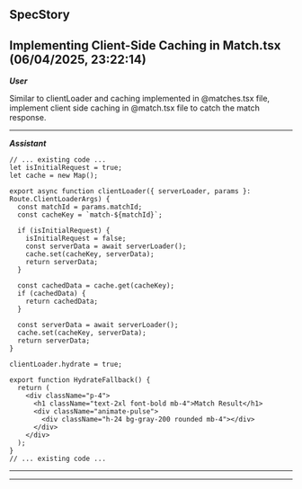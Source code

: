 ## SpecStory

## Implementing Client-Side Caching in Match.tsx (06/04/2025, 23:22:14)

_**User**_

Similar to clientLoader and caching implemented in @matches.tsx file, implement client side caching in @match.tsx file to catch the match response. 

---

_**Assistant**_

```typescript:app/routes/match.tsx
// ... existing code ...
let isInitialRequest = true;
let cache = new Map();

export async function clientLoader({ serverLoader, params }: Route.ClientLoaderArgs) {
  const matchId = params.matchId;
  const cacheKey = `match-${matchId}`;

  if (isInitialRequest) {
    isInitialRequest = false;
    const serverData = await serverLoader();
    cache.set(cacheKey, serverData);
    return serverData;
  }

  const cachedData = cache.get(cacheKey);
  if (cachedData) {
    return cachedData;
  }

  const serverData = await serverLoader();
  cache.set(cacheKey, serverData);
  return serverData;
}

clientLoader.hydrate = true;

export function HydrateFallback() {
  return (
    <div className="p-4">
      <h1 className="text-2xl font-bold mb-4">Match Result</h1>
      <div className="animate-pulse">
        <div className="h-24 bg-gray-200 rounded mb-4"></div>
      </div>
    </div>
  );
}
// ... existing code ...
```

---



---

